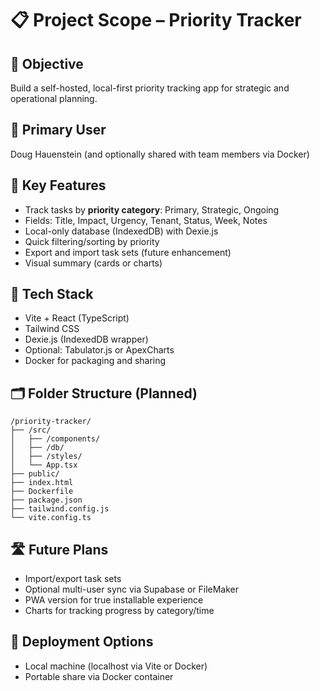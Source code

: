 # 📋 Project Scope – Priority Tracker

## 🎯 Objective
Build a self-hosted, local-first priority tracking app for strategic and operational planning.

## 👤 Primary User
Doug Hauenstein (and optionally shared with team members via Docker)

## 📌 Key Features
- Track tasks by **priority category**: Primary, Strategic, Ongoing
- Fields: Title, Impact, Urgency, Tenant, Status, Week, Notes
- Local-only database (IndexedDB) with Dexie.js
- Quick filtering/sorting by priority
- Export and import task sets (future enhancement)
- Visual summary (cards or charts)

## 🧱 Tech Stack
- Vite + React (TypeScript)
- Tailwind CSS
- Dexie.js (IndexedDB wrapper)
- Optional: Tabulator.js or ApexCharts
- Docker for packaging and sharing

## 🗂 Folder Structure (Planned)
```
/priority-tracker/
├── /src/
│   ├── /components/
│   ├── /db/
│   ├── /styles/
│   └── App.tsx
├── public/
├── index.html
├── Dockerfile
├── package.json
├── tailwind.config.js
└── vite.config.ts
```

## 🛣 Future Plans
- Import/export task sets
- Optional multi-user sync via Supabase or FileMaker
- PWA version for true installable experience
- Charts for tracking progress by category/time

## 🚀 Deployment Options
- Local machine (localhost via Vite or Docker)
- Portable share via Docker container